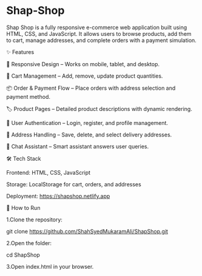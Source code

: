 # Shap-Shop
Shap Shop is a fully responsive e-commerce web application built using HTML, CSS, and JavaScript.
It allows users to browse products, add them to cart, manage addresses, and complete orders with a payment simulation.

✨ Features

📱 Responsive Design – Works on mobile, tablet, and desktop.

🛒 Cart Management – Add, remove, update product quantities.

📦 Order & Payment Flow – Place orders with address selection and payment method.

🏷️ Product Pages – Detailed product descriptions with dynamic rendering.

👤 User Authentication – Login, register, and profile management.

📍 Address Handling – Save, delete, and select delivery addresses.

🤖 Chat Assistant – Smart assistant answers user queries.



🛠️ Tech Stack

Frontend: HTML, CSS, JavaScript

Storage: LocalStorage for cart, orders, and addresses

Deployment: https://shapshop.netlify.app



🚀 How to Run

1.Clone the repository:

git clone https://github.com/ShahSyedMukaramAli/ShapShop.git

2.Open the folder:

cd ShapShop

3.Open index.html in your browser.
